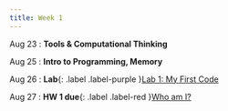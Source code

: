 ```yaml
---
title: Week 1
---
```


Aug 23
: **Tools & Computational Thinking**
  
Aug 25
: **Intro to Programming, Memory**

Aug 26
: **Lab**{: .label .label-purple }[Lab 1: My First Code](#)
<!--   : [Solution](#) -->

Aug 27
: **HW 1 due**{: .label .label-red }[Who am I?](#)
